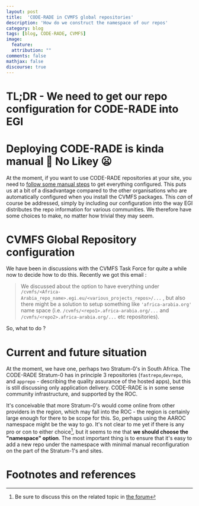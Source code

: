 ```yaml
---
layout: post
title:  'CODE-RADE in CVMFS global repositories'
description: 'How do we construct the namespace of our repos'
category: blog
tags: [blog, CODE-RADE, CVMFS]
image:
  feature:
  attribution: ""
comments: false
mathjax: false
discourse: true
---
```


# TL;DR - We need to get our repo configuration for CODE-RADE into EGI

# Deploying CODE-RADE is kinda manual :wrench: No Likey :frowning:

At  the moment, if you want to use CODE-RADE repositories at your site, you need to [follow some manual steps](http://www.africa-grid.org/CODE-RADE/site-admin-quickstart/) to get everything configured. This puts us at a bit of a disadvantage compared to the other organisations who are automatically configured when you install the CVMFS packages. This _can_ of course be addressed, simply by including our configuration into the way EGI distributes the repo information for various communities. We therefore have some choices to make, no matter how trivial they may seem.

# CVMFS Global Repository configuration

We have been in discussions with the CVMFS Task Force for quite a while now to decide how to do this. Recently we got this email :

> We discussed about the option to have everything under `/cvmfs/<Africa-Arabia_repo_name>.egi.eu/<various_projects_repos>/...` ,
> but also there might be a solution to setup something like `'africa-arabia.org'` name space
> (i.e. `/cvmfs/<repo1>.africa-arabia.org/...` and `/cvmfs/<repo2>.africa-arabia.org/...`
>  etc repositories).

So, what to do ?

# Current and future situation

At the moment, we have one, perhaps two Stratum-0's in South Africa. The CODE-RADE Stratum-0 has in principle 3 repositories (`fastrepo`,`devrepo`, and `apprepo` - describing the quality assurance of the hosted apps), but this is still discussing only application delivery. CODE-RADE is in some sense community infrastructure, and supported by the ROC.

It's conceivable that more Stratum-0's would come online from other providers in the region, which may fall into the ROC - the region is certainly large enough for there to be scope for this. So, perhaps using the AAROC namespace might be the way to go. It's not clear to me yet if there is any pro or con to either choice[^discuss], but it seems to me that **we should choose the "namespace" option**. The most important thing is to ensure that it's easy to add a new repo under the namespace with minimal manual reconfiguration on the part of the Stratum-1's and sites.


# Footnotes and references

[^discuss]: Be sure to discuss this on the related topic in [the forum](http://discourse.sci-gaia.eu)
